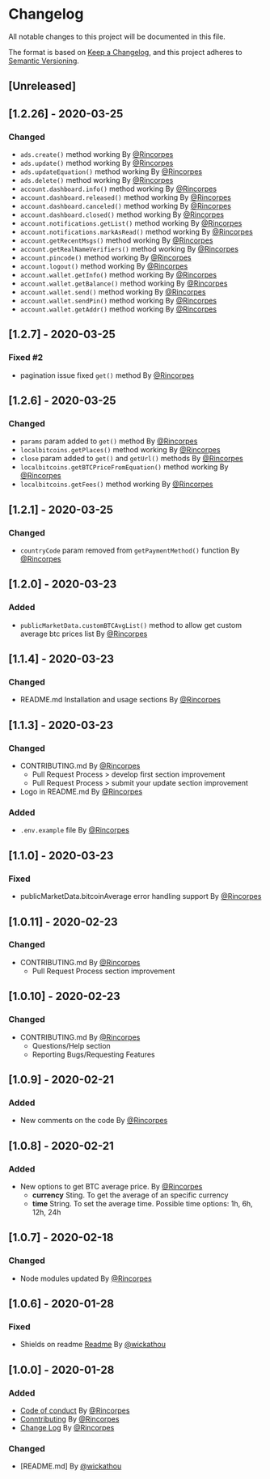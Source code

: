 # Changelog
All notable changes to this project will be documented in this file.

The format is based on [Keep a Changelog](https://keepachangelog.com/en/1.0.0/),
and this project adheres to [Semantic Versioning](https://semver.org/spec/v2.0.0.html).

## [Unreleased]

## [1.2.26] - 2020-03-25
### Changed
* `ads.create()` method working By [@Rincorpes](https://github.com/Rincorpes)
* `ads.update()` method working By [@Rincorpes](https://github.com/Rincorpes)
* `ads.updateEquation()` method working By [@Rincorpes](https://github.com/Rincorpes)
* `ads.delete()` method working By [@Rincorpes](https://github.com/Rincorpes)
* `account.dashboard.info()` method working By [@Rincorpes](https://github.com/Rincorpes)
* `account.dashboard.released()` method working By [@Rincorpes](https://github.com/Rincorpes)
* `account.dashboard.canceled()` method working By [@Rincorpes](https://github.com/Rincorpes)
* `account.dashboard.closed()` method working By [@Rincorpes](https://github.com/Rincorpes)
* `account.notifications.getList()` method working By [@Rincorpes](https://github.com/Rincorpes)
* `account.notifications.markAsRead()` method working By [@Rincorpes](https://github.com/Rincorpes)
* `account.getRecentMsgs()` method working By [@Rincorpes](https://github.com/Rincorpes)
* `account.getRealNameVerifiers()` method working By [@Rincorpes](https://github.com/Rincorpes)
* `account.pincode()` method working By [@Rincorpes](https://github.com/Rincorpes)
* `account.logout()` method working By [@Rincorpes](https://github.com/Rincorpes)
* `account.wallet.getInfo()` method working By [@Rincorpes](https://github.com/Rincorpes)
* `account.wallet.getBalance()` method working By [@Rincorpes](https://github.com/Rincorpes)
* `account.wallet.send()` method working By [@Rincorpes](https://github.com/Rincorpes)
* `account.wallet.sendPin()` method working By [@Rincorpes](https://github.com/Rincorpes)
* `account.wallet.getAddr()` method working By [@Rincorpes](https://github.com/Rincorpes)

## [1.2.7] - 2020-03-25
### Fixed #2
* pagination issue fixed `get()` method By [@Rincorpes](https://github.com/Rincorpes)

## [1.2.6] - 2020-03-25
### Changed
* `params` param added to `get()` method By [@Rincorpes](https://github.com/Rincorpes)
* `localbitcoins.getPlaces()` method working By [@Rincorpes](https://github.com/Rincorpes)
* `close` param added to `get()` and `getUrl()` methods By [@Rincorpes](https://github.com/Rincorpes)
* `localbitcoins.getBTCPriceFromEquation()` method working By [@Rincorpes](https://github.com/Rincorpes)
* `localbitcoins.getFees()` method working By [@Rincorpes](https://github.com/Rincorpes)

## [1.2.1] - 2020-03-25
### Changed
* `countryCode` param removed from `getPaymentMethod()` function By [@Rincorpes](https://github.com/Rincorpes)

## [1.2.0] - 2020-03-23
### Added
* `publicMarketData.customBTCAvgList()` method to allow get custom average btc prices list By [@Rincorpes](https://github.com/Rincorpes)

## [1.1.4] - 2020-03-23
### Changed
* README.md Installation and usage sections By [@Rincorpes](https://github.com/Rincorpes)

## [1.1.3] - 2020-03-23
### Changed
* CONTRIBUTING.md By [@Rincorpes](https://github.com/Rincorpes)
  * Pull Request Process > develop first section improvement
  * Pull Request Process > submit your update section improvement
* Logo in README.md By [@Rincorpes](https://github.com/Rincorpes)
### Added
  * `.env.example` file By [@Rincorpes](https://github.com/Rincorpes)

## [1.1.0] - 2020-03-23
### Fixed
* publicMarketData.bitcoinAverage error handling support By [@Rincorpes](https://github.com/Rincorpes)

## [1.0.11] - 2020-02-23
### Changed
* CONTRIBUTING.md By [@Rincorpes](https://github.com/Rincorpes)
  * Pull Request Process section improvement

## [1.0.10] - 2020-02-23
### Changed
* CONTRIBUTING.md By [@Rincorpes](https://github.com/Rincorpes)
  * Questions/Help section 
  * Reporting Bugs/Requesting Features

## [1.0.9] - 2020-02-21
### Added
* New comments on the code By [@Rincorpes](https://github.com/Rincorpes)

## [1.0.8] - 2020-02-21
### Added
* New options to get BTC average price. By [@Rincorpes](https://github.com/Rincorpes)
  * **currency** Sting. To get the average of an specific currency
  * **time** String. To set the average time. Possible time options: 1h, 6h, 12h, 24h

## [1.0.7] - 2020-02-18
### Changed
* Node modules updated By [@Rincorpes](https://github.com/Rincorpes)

## [1.0.6] - 2020-01-28
### Fixed
* Shields on readme [Readme](README.md) By [@wickathou](https://github.com/wickathou)

## [1.0.0] - 2020-01-28
### Added
* [Code of conduct](CODE-OF-CONNDUCT.md) By [@Rincorpes](https://github.com/Rincorpes)
* [Conntributing](CONTRIBUTING.md) By [@Rincorpes](https://github.com/Rincorpes)
* [Change Log](CHANGELOG.md) By [@Rincorpes](https://github.com/Rincorpes)

### Changed
* [README.md] By [@wickathou](https://github.com/wickathou)

